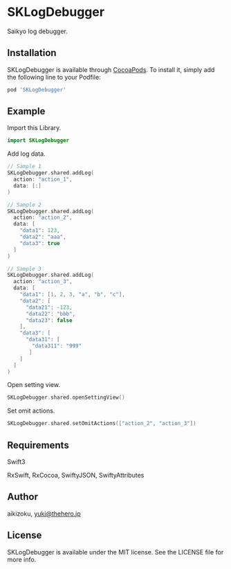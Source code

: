 # SKLogDebugger
Saikyo log debugger.

## Installation

SKLogDebugger is available through [CocoaPods](http://cocoapods.org). To install
it, simply add the following line to your Podfile:

```ruby
pod 'SKLogDebugger'
```

## Example

Import this Library.
```swift
import SKLogDebugger
```

Add log data.
```swift
// Sample 1
SKLogDebugger.shared.addLog(
  action: "action_1",
  data: [:]
)

// Sample 2
SKLogDebugger.shared.addLog(
  action: "action_2",
  data: [
    "data1": 123,
    "data2": "aaa",
    "data3": true
  ]
)

// Sample 3
SKLogDebugger.shared.addLog(
  action: "action_3",
  data: [
    "data1": [1, 2, 3, "a", "b", "c"],
    "data2": [
      "data21": -123,
      "data22": "bbb",
      "data23": false
    ],
    "data3": [
      "data31": [
        "data311": "999"
       ]
    ]
  ]
)
```

Open setting view.
```swift
SKLogDebugger.shared.openSettingView()
```

Set omit actions.
```swift
SKLogDebugger.shared.setOmitActions(["action_2", "action_3"])
```

## Requirements

Swift3

RxSwift, RxCocoa, SwiftyJSON, SwiftyAttributes

## Author

aikizoku, yuki@thehero.jp

## License

SKLogDebugger is available under the MIT license. See the LICENSE file for more info.
